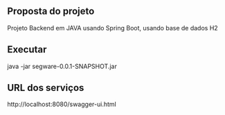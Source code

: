 ## Proposta do projeto

Projeto Backend em JAVA usando Spring Boot, usando base de dados H2

## Executar 
java -jar segware-0.0.1-SNAPSHOT.jar

## URL dos serviços
http://localhost:8080/swagger-ui.html
